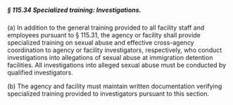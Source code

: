 ##### § 115.34 Specialized training: Investigations. #####

(a) In addition to the general training provided to all facility staff and employees pursuant to § 115.31, the agency or facility shall provide specialized training on sexual abuse and effective cross-agency coordination to agency or facility investigators, respectively, who conduct investigations into allegations of sexual abuse at immigration detention facilities. All investigations into alleged sexual abuse must be conducted by qualified investigators.

(b) The agency and facility must maintain written documentation verifying specialized training provided to investigators pursuant to this section.